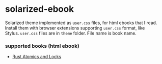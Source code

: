 # solarized-ebook

Solarized theme implemented as `user.css` files, for html ebooks that I read. Install them with browser extensions supporting `user.css` format, like Stylus. `user.css` files are in `theme` folder. File name is book name.

### supported books (html ebook)

* [Rust Atomics and Locks](https://marabos.nl/atomics/)

